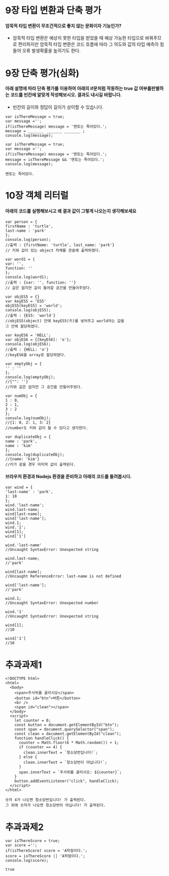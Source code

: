 # 9장 타입 변환과 단축 평가
#### 암묵적 타입 변환이 무조건적으로 좋지 않는 문화이자 기능인가?
- 암묵적 타입 변환은 예상치 못한 타입을 받았을 때 예상 가능한 타입으로 바꿔주므로 편리하지만 암묵적 타입 변환은 코드 흐름에 따라 그 의도와 값의 타입 예측이 힘들어 오류 발생확률을 높히기도 한다.

# 9장 단축 평가(심화)
#### 아래 설명에 따라 단축 평가를 이용하여 아래의 if문처럼 작동하는 true 값 여부를판별하는 코드를 빈칸에 알맞게 작성해보시오. 결과도 내시길 바랍니다.
- 빈칸의 길이와 정답이 길이가 상이할 수 있습니다.
```
var isThereMessage = true;
var message ='';
if(isThereMessage) message = '멘토는 죽어있다.';
message = _______ _______ _______ ;
console.log(message);
```
```
var isThereMessage = true;
var message ='';
if(isThereMessage) message = '멘토는 죽어있다.';
message = isThereMessage && '멘토는 죽어있다.';
console.log(message);
```
```
멘토는 죽어있다.
```

# 10장 객체 리터럴
#### 아래의 코드를 실행해보시고 왜 결과 값이 그렇게 나오는지 생각해보세요
```
var person = {
firstName : 'turtle',
last-name : 'park'
};
console.log(person);
//출력 : {firstName: 'turtle', last_name: 'park'}
// 키와 값이 있는 object 자체를 콘솔에 출력하였다.

var word1 = {
var: '',
function: ''
};
console.log(word1);
//출력 : {var: '', function: ''}
// 값은 없지만 값이 들어갈 공간을 만들어주었다.

var objES5 = {}
var keyES5 = 'ES5'
objES5[keyES5] = 'world';
console.log(objES5);
//출력 : {ES5: 'world'}
//objES5(object) 안에 keyES5(키)를 넣어주고 world라는 값을
그 안에 할당하였다.

var keyES6 = 'HELL';
var objES6 = {[keyES6]: 'o'};
console.log(objES6);
//출력 : {HELL: 'o'}
//keyES6을 array로 할당하였다.

var emptyObj = {
'' : ''
};
console.log(emptyObj);
//{"": ''}
//키와 값은 없지만 그 공간을 만들어주었다.

var numObj = {
1 : 0,
2 : 1,
3 : 2
};
console.log(numObj);
//{1: 0, 2: 1, 3: 2}
//number도 키와 값이 될 수 있다고 생각한다.

var duplicateObj = {
name : 'park',
name : 'kim'
};
console.log(duplicateObj);
//{name: 'kim'}
//키가 같을 경우 마지막 값이 출력된다.
```

#### 브라우저 환경과 Nodejs 환경을 준비하고 아래의 코드를 돌려봅시다.
```
var wind = {
'last-name' : 'park',
1: 10
};
wind.'last-name';
wind.last-name;
wind[last-name];
wind['last-name'];
wind.1;
wind.'1';
wind[1];
wind['1']
```
```
wind.'last-name'
//Uncaught SyntaxError: Unexpected string
```
```
wind.last-name;
//'park'
```
```
wind[last-name];
//Uncaught ReferenceError: last-name is not defined
```
```
wind['last-name'];
//'park'
```
```
wind.1;
//Uncaught SyntaxError: Unexpected number
```
```
wind.'1'
//Uncaught SyntaxError: Unexpected string
```
```
wind[1];
//10
```
```
wind['1']
//10
```

# 추과과제1
```
<!DOCTYPE html>
<html>
  <body>
    <span>주사위를 굴리시오</span>
    <button id="btn">버튼</button>
    <br />
    <span id="clean"></span>
  </body>
  <script>
    let counter = 0;
    const button = document.getElementById("btn");
    const span = document.querySelector("span");
    const clean = document.getElementById("clean");
    function handleClick() {
      counter = Math.floor(6 * Math.random()) + 1;
      if (counter == 4) {
        clean.innerText = `청소당번입니다!`;
      } else {
        clean.innerText = `청소당번이 아닙니다!`;
      }
      span.innerText = `주사위를 굴리시오: ${counter}`;
    }
    button.addEventListener("click", handleClick);
  </script>
</html>
```
```
숫자 4가 나오면 청소당번입니다! 가 출력된다.
그 외에 숫자가 나오면 청소당번이 아닙니다! 가 출력된다.
```

# 추과과제2
```
var isThereScore = true;
var score ='';
if(isThereScore) score = 'A학점이다.';
score = isThereScore || 'A학점이다.';
console.log(score);
```
```
true
```


